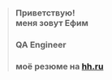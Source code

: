 >### Приветствую! <br> меня зовут Ефим
>### QA Engineer
>### моё резюме на <a href='https://spb.hh.ru/resume/f76bb59fff0821846c0039ed1f795376594775'>hh.ru</a>
<!--
**EphimSh/EphimSh** is a ✨ _special_ ✨ repository because its `README.md` (this file) appears on your GitHub profile.

Here are some ideas to get you started:

- 🔭 I’m currently working on ...
- 🌱 I’m currently learning ...
- 👯 I’m looking to collaborate on ...
- 🤔 I’m looking for help with ...
- 💬 Ask me about ...
- 📫 How to reach me: ...
- 😄 Pronouns: ...
- ⚡ Fun fact: ...
-->
